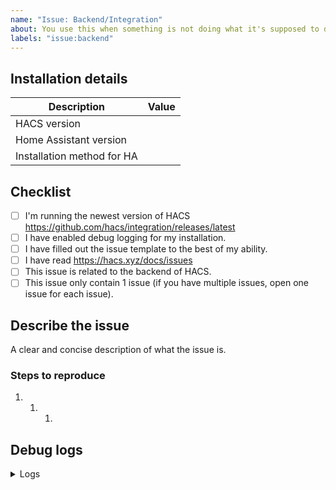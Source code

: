 ```yaml
---
name: "Issue: Backend/Integration"
about: You use this when something is not doing what it's supposed to do.
labels: "issue:backend"
---
```


<!-- Learn how to submit an issue here https://hacs.xyz/docs/issues -->
<!-- Before you open a new issue, search through the existing issues to see if others have had the same problem.-->

## Installation details

<!-- In the table below you are expected to add information under the "Value" part -->

| Description                | Value |
| -------------------------- | ----- |
| HACS version               |
| Home Assistant version     |
| Installation method for HA |

## Checklist

<!-- You need to check ALL these boxes (tasks), if you do not do that, your issue is incomplete and may be closed -->

- [ ] I'm running the newest version of HACS <https://github.com/hacs/integration/releases/latest>
- [ ] I have enabled debug logging for my installation.
- [ ] I have filled out the issue template to the best of my ability.
- [ ] I have read <https://hacs.xyz/docs/issues>
- [ ] This issue is related to the backend of HACS.
- [ ] This issue only contain 1 issue (if you have multiple issues, open one issue for each issue).

## Describe the issue

A clear and concise description of what the issue is.

### Steps to reproduce

<!-- Without steps to reproduce, it will be hard to fix, it is very important that you fill out this part, issues without it will be closed -->

1. 1. 1.

## Debug logs

<!-- To enable debug logs check this https://hacs.xyz/docs/basic/logs -->

<details>
  <summary>Logs</summary>

```text

PASTE YOUR DEBUG LOGS HERE

```

</details>

<!-- IssueTemplateID: issue_backend -->
